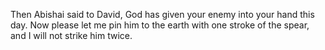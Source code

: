 Then Abishai said to David, God has given your enemy into your hand this day. Now please let me pin him to the earth with one stroke of the spear, and I will not strike him twice.
